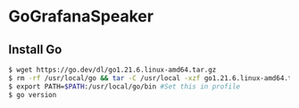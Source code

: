 # GoGrafanaSpeaker



## Install Go

```bash
$ wget https://go.dev/dl/go1.21.6.linux-amd64.tar.gz
$ rm -rf /usr/local/go && tar -C /usr/local -xzf go1.21.6.linux-amd64.tar.gz
$ export PATH=$PATH:/usr/local/go/bin #Set this in profile
$ go version
```